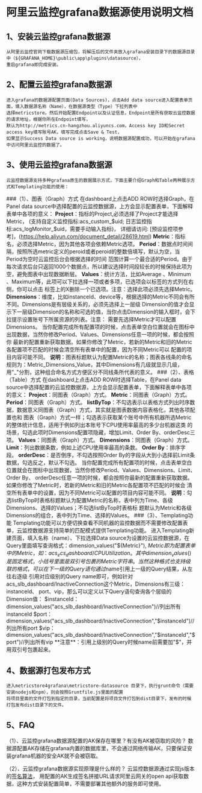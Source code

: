 # 阿里云监控grafana数据源使用说明文档

## 1、安装云监控grafana数据源
    从阿里云监控官网下载数据源压缩包，将解压后的文件夹放入grafana安装目录下的数据源目录中（${GRAFANA_HOME}\public\app\plugins\datasource），
    重启grafana即完成安装。
## 2、配置云监控grafana数据源
    进入grafana的数据源配置页面(Data Sources)，点击Add data source进入配置表单页面，填入数据源名称（Name），在数据源类型（Type）下拉列表中
    选择metricstore。然后开始配置Endpoint以及认证信息，Endpoint是所有获取云监控数据的请求地址，根据你所在Endpoint填写，
    默认为http://metrics.cn-hangzhou.aliyuncs.com，Access key ID和Secret access key填写账号AK，填写完成点击Save & Test，
    如果显示Success Data source is working，说明数据源配置成功，可以开始在grafana中访问阿里云监控的数据了。
## 3、使用云监控grafana数据源
    云监控数据源支持多种grafana原生的数据展示方式，下面主要介绍Graph和Table两种展示方式和Templating功能的使用：
###（1）、图表（Graph）方式
    在dashboard上点击ADD ROW时选择Graph，在Panel data source中选择配置的云监控数据源，上方会显示配置表单，下面解释表单中各项的意义：
	**Project**：指标的Project,必须选择了Project才能选择Metric，
	(支持自定义监控指标:acs_custom_$uid;
	日志监控指标:acs_logMonitor_$uid，需要手动输入指标)，
	详细请访问: [预设监控项参考]，(https://help.aliyun.com/document_detail/28619.html)
	**Metric**：指标名，必须选择Metric，因为其他各项会依赖Metric选项。
    **Period**：数据点时间间隔，按照所选metric定义的peroid或者peroid的整数倍填写，默认为空，当Period为空时云监控后台会根据选择的时间
    范围计算一个最合适的Period。由于每次请求后台只返回1000个数据点，所以建议选择时间段较长的时候保持此项为空，避免图表中出现数据断层。
    **Values**：统计方法，比如Average 、Minimum 、Maximum等，此项可以下拉选择一项或者多项，已选项会以标签的方式列在右侧，你可以点击
    标签上的X删除一个已选项。注意：选择此项必须先选择Metric。
    **Dimensions**：维度，比如instanceId、device等，根据选择的Metric不同会有所不同。Dimensions是有层级关系的，必须先选择上一层级
    Dimension的值才会显示下一层级Dimension的名称和可选的值，当你点击Dimension的输入框时，会下拉提示设置账号下所属资源的列表。注意：
    需要先选择Metric才可以配置Dimensions。
    当你配置完成所有配置项的时候，点击表单空白位置就会在图标中出现数据，当然你修改Period、Values、Dimensions任意一项的时候，都会按照你
    最新的配置重新获取数据。如果你修改了Metric，若新的Metric和旧的Metric各配置项不匹配的时候会清空所有表单中的配置，因为不同Metric可以
    配置的项目内容可能不同。
    **说明**：图表标题默认为配置Metric的名称；图表各线条的命名规则为：Metric_Dimensions_Value，其中Dimensions有几级就显示几级，
    用"_"分割，这种组合命名方式方便区分不同线条所代表的意义。
###（2）、表格（Table）方式
    在dashboard上点击ADD ROW时选择Table，在Panel data source中选择配置的云监控数据源，上方会显示配置表单，下面解释表单中各项的意义：
	**Project**：同图表（Graph）方式。
    **Metric**：同图表（Graph）方式。
    **Period**：同图表（Graph）方式。
    **listByTop**：不勾选表示以表格方式列出时序数据，数据意义同图表（Graph）方式，其实就是图表数据内容表格化，其他各项配置也和
    图表（Graph）方式一样；勾选表示获取某个账号中所有机器所选Metric的整体统计信息，适用于例如列出本账号下CPU使用率最高的多少台机器这类
    的场景，勾选此项时Dimensions配置项隐藏，增加Limit、Order By、orderDesc三项。
    **Values**：同图表（Graph）方式。
    **Dimensions**：同图表（Graph）方式。
    **Limit**：列出数据条数，例如上述CPU使用率最高的条数。
    **Order By**：排序字段。
    **orderDesc**：是否倒序，不勾选按照Order By的字段从大到小选择前Limit条数据，勾选反之，默认不勾选。
    当你配置完成所有配置项的时候，点击表单空白位置就会在图标中出现数据，当然你修改Period、Values、Dimensions、Limit、Order By、
    orderDesc任意一项的时候，都会按照你最新的配置重新获取数据。如果你修改了Metric时，若新的Metric和旧的Metric各配置项不匹配的时候会
    清空所有表单中的设置，因为不同Metric可以配置的项目内容可能不同。
     **说明**：勾选listByTop时表格标题默认为配置Metric的名称，表中列为Time、各级Dimensions、选择的Values；不勾选listByTop时表格标
     题默认为Metric和各级Dimensions的组合，表中列为Time、选择的Values。
###（3）、Templating功能
    Templating功能可以方便切换查看不同机器的监控数据而不需要修改配置表单，云监控数据源支持简单的匹配模式提供Templating功能。
    进入Templating新建页面，填入名称（name）、下拉选择Data source为设置的云监控数据源，在Query里面填写查询格式：dimension_values("${Metric}"),
    ${Metric}即为配置表单中的Metric，如：acs_ecs_dashboard/CPUUtilization。其中dimension_values()是固定格式，小括号里面是
    双引号包裹的Metric字符串。当然这种格式也支持级联的格式，可以在下一级的Query语句通过$name引用上一级的Query结果，从左往右逐级
    引用对应级别的Query name即可，例如针对acs_slb_dashboard/InactiveConnection这个Metric，Dimensions有三级：instanceId、
    port、vip，那么可以定义以下Query语句查询各个层级的Dimension值：
    $instanceId：dimension_values("acs_slb_dashboard/InactiveConnection")//列出所有instanceId
    $port：dimension_values("acs_slb_dashboard/InactiveConnection","$instanceId")//列出所有port
    $vip：dimension_values("acs_slb_dashboard/InactiveConnection","$instanceId","$port")//列出所有vip
    **注意**：引用上级别的Query时候name前需要加"$"，并用双引号包裹起来。
## 4、数据源打包发布方式
    进入metricstore4grafana\metricstore-datasource 目录下，执行grunt命令（需要安装nodejs和npm），则会按照Gruntfile.js里面的配置
    将项目里面的文件打包到指定的目录，当前配置是将项目文件打包到dist目录下，发布的时候打包发布dist目录下的文件。
## 5、FAQ
   （1）、云监控grafana数据源配置的AK保存在哪里？有没有AK被窃取的风险？
         数据源配置AK存储在grafana内置的数据库里，不会通过网络传输AK，只要保证安装grafana机器的安全AK就不会被窃取。

   （2）、云监控grafana数据源实现原理是什么样的？
         云监控数据源通过实现js版本的[签名算法](https://help.aliyun.com/document_detail/28616.html?spm=5176.doc28618.6.639.5rgcw8)，
         用配置的AK生成签名拼接URL请求阿里云网关的open api获取数据，这种方式安装配置简单，不需要部署其他额外的服务即可使用。